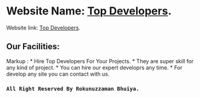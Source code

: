 # Website Name: [Top Developers](https://top-developers-react.netlify.app/).

Website link: [Top Developers](https://top-developers-react.netlify.app/).

## Our Facilities:

 Markup : * Hire Top Developers For Your Projects.
          * They are super skill for any kind of project.
          * You can hire our expert developrs any time.
          * For develop any site you can contact with us.

### `All Right Reserved By Rokunuzzaman Bhuiya.`

